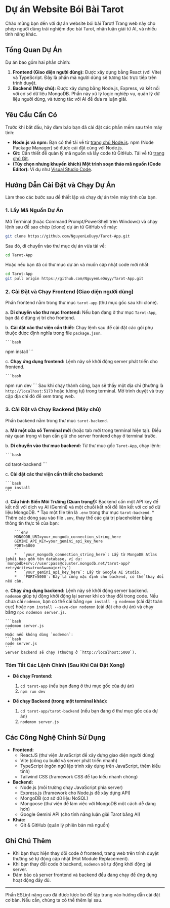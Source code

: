 # Dự án Website Bói Bài Tarot

Chào mừng bạn đến với dự án website bói bài Tarot! Trang web này cho phép người dùng trải nghiệm đọc bài Tarot, nhận luận giải từ AI, và nhiều tính năng khác.

## Tổng Quan Dự Án

Dự án bao gồm hai phần chính:

1.  **Frontend (Giao diện người dùng):** Được xây dựng bằng React (với Vite) và TypeScript. Đây là phần mà người dùng sẽ tương tác trực tiếp trên trình duyệt.
2.  **Backend (Máy chủ):** Được xây dựng bằng Node.js, Express, và kết nối với cơ sở dữ liệu MongoDB. Phần này xử lý logic nghiệp vụ, quản lý dữ liệu người dùng, và tương tác với AI để đưa ra luận giải.

## Yêu Cầu Cần Có

Trước khi bắt đầu, hãy đảm bảo bạn đã cài đặt các phần mềm sau trên máy tính:

*   **Node.js và npm:** Bạn có thể tải về từ [trang chủ Node.js](https://nodejs.org/). npm (Node Package Manager) sẽ được cài đặt cùng với Node.js.
*   **Git:** Cần thiết để quản lý mã nguồn và lấy code từ GitHub. Tải về từ [trang chủ Git](https://git-scm.com/).
*   **(Tùy chọn nhưng khuyến khích) Một trình soạn thảo mã nguồn (Code Editor):** Ví dụ như [Visual Studio Code](https://code.visualstudio.com/).

## Hướng Dẫn Cài Đặt và Chạy Dự Án

Làm theo các bước sau để thiết lập và chạy dự án trên máy tính của bạn.

### 1. Lấy Mã Nguồn Dự Án

Mở Terminal (hoặc Command Prompt/PowerShell trên Windows) và chạy lệnh sau để sao chép (clone) dự án từ GitHub về máy:

```bash
git clone https://github.com/NguyenLeDuyy/Tarot-App.git
```

Sau đó, di chuyển vào thư mục dự án vừa tải về:

```bash
cd Tarot-App
```

Hoặc nếu bạn đã có thư mục dự án và muốn cập nhật code mới nhất:

```bash
cd Tarot-App
git pull origin https://github.com/NguyenLeDuyy/Tarot-App.git
```

### 2. Cài Đặt và Chạy Frontend (Giao diện người dùng)

Phần frontend nằm trong thư mục `tarot-app` (thư mục gốc sau khi clone).

a.  **Di chuyển vào thư mục frontend:**
    Nếu bạn đang ở thư mục `Tarot-App`, bạn đã ở đúng vị trí cho frontend.

b.  **Cài đặt các thư viện cần thiết:**
    Chạy lệnh sau để cài đặt các gói phụ thuộc được định nghĩa trong file `package.json`.

    ```bash
npm install
    ```

c.  **Chạy ứng dụng frontend:**
    Lệnh này sẽ khởi động server phát triển cho frontend.

    ```bash
npm run dev
    ```
    Sau khi chạy thành công, bạn sẽ thấy một địa chỉ (thường là `http://localhost:5173` hoặc tương tự) trong terminal. Mở trình duyệt và truy cập địa chỉ đó để xem trang web.

### 3. Cài Đặt và Chạy Backend (Máy chủ)

Phần backend nằm trong thư mục `tarot-backend`.

a.  **Mở một cửa sổ Terminal mới** (hoặc tab mới trong terminal hiện tại). Điều này quan trọng vì bạn cần giữ cho server frontend chạy ở terminal trước.

b.  **Di chuyển vào thư mục backend:**
    Từ thư mục gốc `Tarot-App`, chạy lệnh:

    ```bash
cd tarot-backend
    ```

c.  **Cài đặt các thư viện cần thiết cho backend:**

    ```bash
    npm install
    ```

d.  **Cấu hình Biến Môi Trường (Quan trọng!):**
    Backend cần một API key để kết nối với dịch vụ AI (Gemini) và một chuỗi kết nối để liên kết với cơ sở dữ liệu MongoDB.
    *   Tạo một file tên là `.env` trong thư mục `tarot-backend`.
    *   Thêm các dòng sau vào file `.env`, thay thế các giá trị placeholder bằng thông tin thực tế của bạn:

        ```env
        MONGODB_URI=your_mongodb_connection_string_here
        GEMINI_API_KEY=your_gemini_api_key_here
        PORT=5000
        ```
        *   `your_mongodb_connection_string_here`: Lấy từ MongoDB Atlas (phải bao gồm tên database, ví dụ: `mongodb+srv://user:pass@cluster.mongodb.net/tarot-app?retryWrites=true&w=majority`)
        *   `your_gemini_api_key_here`: Lấy từ Google AI Studio.
        *   `PORT=5000`: Đây là cổng mặc định cho backend, có thể thay đổi nếu cần.

e.  **Chạy ứng dụng backend:**
    Lệnh này sẽ khởi động server backend. `nodemon` giúp tự động khởi động lại server khi có thay đổi trong code. Nếu chưa cài `nodemon`, bạn có thể cài bằng `npm install -g nodemon` (cài đặt toàn cục) hoặc `npm install --save-dev nodemon` (cài đặt cho dự án) và chạy bằng `npx nodemon server.js`.

    ```bash
    nodemon server.js
    ```
    Hoặc nếu không dùng `nodemon`:
    ```bash
    node server.js
    ```
    Server backend sẽ chạy (thường ở `http://localhost:5000`).

### Tóm Tắt Các Lệnh Chính (Sau Khi Cài Đặt Xong)

*   **Để chạy Frontend:**
    1.  `cd tarot-app` (nếu bạn đang ở thư mục gốc của dự án)
    2.  `npm run dev`

*   **Để chạy Backend (trong một terminal khác):**
    1.  `cd tarot-app/tarot-backend` (nếu bạn đang ở thư mục gốc của dự án)
    2.  `nodemon server.js`

## Các Công Nghệ Chính Sử Dụng

*   **Frontend:**
    *   ReactJS (thư viện JavaScript để xây dựng giao diện người dùng)
    *   Vite (công cụ build và server phát triển nhanh)
    *   TypeScript (ngôn ngữ lập trình xây dựng trên JavaScript, thêm kiểu tĩnh)
    *   Tailwind CSS (framework CSS để tạo kiểu nhanh chóng)
*   **Backend:**
    *   Node.js (môi trường chạy JavaScript phía server)
    *   Express.js (framework cho Node.js để xây dựng API)
    *   MongoDB (cơ sở dữ liệu NoSQL)
    *   Mongoose (thư viện để làm việc với MongoDB một cách dễ dàng hơn)
    *   Google Gemini API (cho tính năng luận giải Tarot bằng AI)
*   **Khác:**
    *   Git & GitHub (quản lý phiên bản mã nguồn)

## Ghi Chú Thêm

*   Khi bạn thực hiện thay đổi code ở frontend, trang web trên trình duyệt thường sẽ tự động cập nhật (Hot Module Replacement).
*   Khi bạn thay đổi code ở backend, `nodemon` sẽ tự động khởi động lại server.
*   Đảm bảo cả server frontend và backend đều đang chạy để ứng dụng hoạt động đầy đủ.

---

Phần ESLint nâng cao đã được lược bỏ để tập trung vào hướng dẫn cài đặt cơ bản. Nếu cần, chúng ta có thể thêm lại sau.
